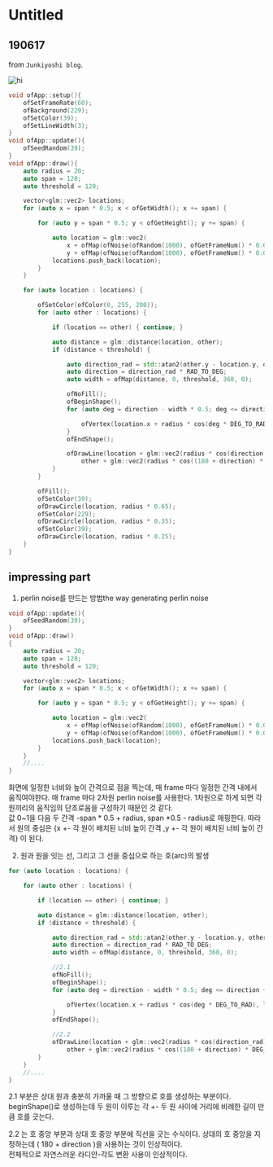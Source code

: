# Untitled

## 190617
from `Junkiyoshi blog`.  

![hi](190617_junkiyoshi.gif)

````c++
void ofApp::setup(){
	ofSetFrameRate(60);
	ofBackground(229);
	ofSetColor(39);
	ofSetLineWidth(3);
}
void ofApp::update(){
	ofSeedRandom(39);
}
void ofApp::draw(){
	auto radius = 20;
	auto span = 120;
	auto threshold = 120;

	vector<glm::vec2> locations;
	for (auto x = span * 0.5; x < ofGetWidth(); x += span) {

		for (auto y = span * 0.5; y < ofGetHeight(); y += span) {

			auto location = glm::vec2(
				x + ofMap(ofNoise(ofRandom(1000), ofGetFrameNum() * 0.005), 0, 1, -span * 0.5 + radius, span * 0.5 - radius),
				y + ofMap(ofNoise(ofRandom(1000), ofGetFrameNum() * 0.005), 0, 1, -span * 0.5 + radius, span * 0.5 - radius));
			locations.push_back(location);
		}
	}

	for (auto location : locations) {

		ofSetColor(ofColor(0, 255, 200));
		for (auto other : locations) {

			if (location == other) { continue; }

			auto distance = glm::distance(location, other);
			if (distance < threshold) {

				auto direction_rad = std::atan2(other.y - location.y, other.x - location.x);
				auto direction = direction_rad * RAD_TO_DEG;
				auto width = ofMap(distance, 0, threshold, 360, 0);

				ofNoFill();
				ofBeginShape();
				for (auto deg = direction - width * 0.5; deg <= direction + width * 0.5; deg++) {

					ofVertex(location.x + radius * cos(deg * DEG_TO_RAD), location.y + radius * sin(deg * DEG_TO_RAD));
				}
				ofEndShape();

				ofDrawLine(location + glm::vec2(radius * cos(direction * DEG_TO_RAD), radius * sin(direction * DEG_TO_RAD)),
					other + glm::vec2(radius * cos((180 + direction) * DEG_TO_RAD), radius * sin((180 + direction) * DEG_TO_RAD)));
			}
		}

		ofFill();
		ofSetColor(39);
		ofDrawCircle(location, radius * 0.65);
		ofSetColor(229);
		ofDrawCircle(location, radius * 0.35);
		ofSetColor(39);
		ofDrawCircle(location, radius * 0.25);
	}
}
````
## impressing part
1. perlin noise를 만드는 방법the way generating perlin noise
````c++
void ofApp::update(){
	ofSeedRandom(39);
}
void ofApp::draw()
{
    auto radius = 20;
	auto span = 120;
	auto threshold = 120;

	vector<glm::vec2> locations;
	for (auto x = span * 0.5; x < ofGetWidth(); x += span) {

		for (auto y = span * 0.5; y < ofGetHeight(); y += span) {

			auto location = glm::vec2(
				x + ofMap(ofNoise(ofRandom(1000), ofGetFrameNum() * 0.005), 0, 1, -span * 0.5 + radius, span * 0.5 - radius),
				y + ofMap(ofNoise(ofRandom(1000), ofGetFrameNum() * 0.005), 0, 1, -span * 0.5 + radius, span * 0.5 - radius));
			locations.push_back(location);
		}
	}
    //....
}
````
화면에 일정한 너비와 높이 간격으로 점을 찍는데, 매 frame 마다 일정한 간격 내에서 움직여야한다. 
매 frame 마다 2차원 perlin noise를 사용한다. 1차원으로 하게 되면 각 원끼리의 움직임의 단조로움을 구성하기 때문인 것 같다.   
값 0~1을 다음 두 간격 -span * 0.5 + radius, span *0.5 - radius로 매핑한다. 
따라서 원의 중심은 {x +- 각 원이 배치된 너비 높이 간격 ,y +- 각 원이 배치된 너비 높이 간격} 이 된다. 

2. 원과 원을 잇는 선, 그리고 그 선을 중심으로 하는 호(arc)의 발생
````C++
for (auto location : locations) {

    for (auto other : locations) {

        if (location == other) { continue; }

        auto distance = glm::distance(location, other);
        if (distance < threshold) {

            auto direction_rad = std::atan2(other.y - location.y, other.x - location.x);
            auto direction = direction_rad * RAD_TO_DEG;
            auto width = ofMap(distance, 0, threshold, 360, 0);

            //2.1
            ofNoFill();
            ofBeginShape();
            for (auto deg = direction - width * 0.5; deg <= direction + width * 0.5; deg++) {

                ofVertex(location.x + radius * cos(deg * DEG_TO_RAD), location.y + radius * sin(deg * DEG_TO_RAD));
            }
            ofEndShape();

            //2.2
            ofDrawLine(location + glm::vec2(radius * cos(direction_rad), radius * sin(direction_rad)),
                other + glm::vec2(radius * cos((180 + direction) * DEG_TO_RAD), radius * sin((180 + direction) * DEG_TO_RAD)));
        }
    }
    //....
}
````
2.1 부분은 상대 원과 충분히 가까울 때 그 방향으로 호를 생성하는 부분이다. 
beginShape()로 생성하는데 두 원이 이루는 각 +- 두 원 사이에 거리에 비례한 길이 만큼 호를 긋는다.

2.2 는 호 중앙 부분과 상대 호 중앙 부분에 직선을 긋는 수식이다. 상대의 호 중앙을 지정하는데 ( 180 + direction )을 사용하는 것이 인상적이다.   
전체적으로 자연스러운 라디안-각도 변환 사용이 인상적이다.

